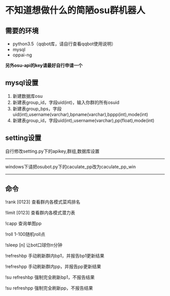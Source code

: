 # 不知道想做什么的简陋osu群机器人 #

## 需要的环境 ##

- python3.5（qqbot库，请自行查看qqbot使用说明）
- mysql
- oppai-ng

**另外osu-api的key请最好自行申请一个**

## mysql设置 ##

1. 新建数据库osu
1. 新建表group_id，字段uid(int)，输入你群的所有osuid
1. 新建表group_bps，字段uid(int),username(varchar),bpname(varchar),bppp(int),mode(int)
1. 新建表group_id，字段uid(int),username(varchar),pp(float),mode(int)

## setting设置 ##

自行修改setting.py下的apikey,群组,数据库设置

----------

windows下请把osubot.py下的caculate_pp改为caculate_pp_win

----------

## 命令 ##

!rank [0123] 查看群内各模式菜鸡排名

!limit [0123] 查看群内各模式潜力表

!capp 查询单图pp

!roll 1-100随机roll点

!sleep [n] 让bot口球你n分钟

!refreshbp 手动刷新群内bp1，并报告bp1更新结果

!refreshpp 手动刷新群内pp，并报告pp更新结果

!su refreshbp 强制完全刷新bp1，不报告结果

!su refreshpp 强制完全刷新pp，不报告结果
